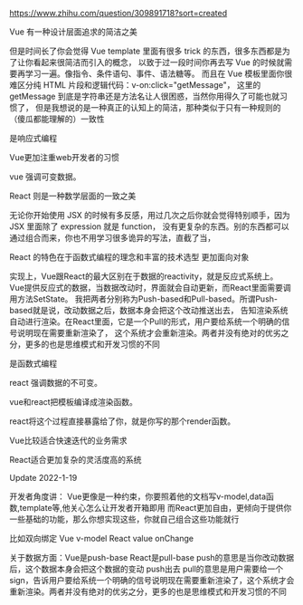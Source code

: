 https://www.zhihu.com/question/309891718?sort=created

Vue 有一种设计层面追求的简洁之美

但是时间长了你会觉得 Vue template 里面有很多 trick 的东西，很多东西都是为了让你看起来很简洁而引入的概念，
以致于过一段时间你再去写 Vue 的时候就需要再学习一遍。像指令、条件语句、事件、语法糖等。
而且在 Vue 模板里面你很难区分纯 HTML 片段和逻辑代码：v-on:click="getMessage"，
这里的 getMessage 到底是字符串还是方法名让人很困惑，当然你用得久了可能也就习惯了，
但是我想说的是一种真正的认知上的简洁，那种类似于只有一种规则的（傻瓜都能理解的）一致性

是响应式编程

Vue更加注重web开发者的习惯

vue 强调可变数据。

React 则是一种数学层面的一致之美

无论你开始使用 JSX 的时候有多反感，用过几次之后你就会觉得特别顺手，因为 JSX 里面除了 expression 就是 function，
没有更复杂的东西。别的东西都可以通过组合而来，你也不用学习很多诡异的写法，直截了当，

React 的特色在于函数式编程的理念和丰富的技术选型
更加面向对象

实现上，Vue跟React的最大区别在于数据的reactivity，就是反应式系统上。
Vue提供反应式的数据，当数据改动时，界面就会自动更新，而React里面需要调用方法SetState。
我把两者分别称为Push-based和Pull-based。所谓Push-based就是说，改动数据之后，数据本身会把这个改动推送出去，
告知渲染系统自动进行渲染。在React里面，它是一个Pull的形式，用户要给系统一个明确的信号说明现在需要重新渲染了，
这个系统才会重新渲染。两者并没有绝对的优劣之分，更多的也是思维模式和开发习惯的不同

是函数式编程

react 强调数据的不可变。

vue和react把模板编译成渲染函数。

react将这个过程直接暴露给了你，就是你写的那个render函数。

Vue比较适合快速迭代的业务需求

React适合更加复杂的灵活度高的系统

Update 2022-1-19

开发者角度讲：
Vue更像是一种约束，你要照着他的文档写v-model,data函数,template等,他关心怎么让开发者开箱即用
而React更加自由，更倾向于提供你一些基础的功能，那么你想实现这些，你就自己组合这些功能就行

比如双向绑定 Vue v-model React value onChange

关于数据方面：Vue是push-base React是pull-base
push的意思是当你改动数据后，这个数据本身会把这个数据的变动 push出去
pull的意思是用户需要给一个sign，告诉用户要给系统一个明确的信号说明现在需要重新渲染了，这个系统才会重新渲染。两者并没有绝对的优劣之分，更多的也是思维模式和开发习惯的不同

